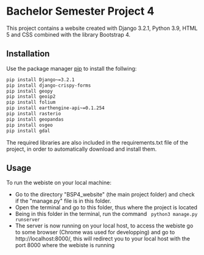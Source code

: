 # Bachelor Semester Project 4

This project contains a website created with Django 3.2.1, Python 3.9, HTML 5 and CSS combined with the library Bootstrap 4.

## Installation

Use the package manager [pip](https://pip.pypa.io/en/stable/) to install the follwing:

```bash
pip install Django~=3.2.1
pip install django-crispy-forms
pip install geopy
pip install geoip2
pip install folium
pip install earthengine-api~=0.1.254
pip install rasterio
pip install geopandas
pip install osgeo
pip install gdal
```
The required libraries are also included in the requirements.txt file of the project, in order to automatically download and install them.

## Usage

To run the webiste on your local machine:
- Go to the directory "BSP4_website" (the main project folder) and check if the "manage.py" file is in this folder.
- Open the terminal and go to this folder, thus where the project is located
- Being in this folder in the terminal, run the command ``` python3 manage.py runserver```
- The server is now running on your local host, to access the webiste go to some browser (Chrome was used for developping) and go to http://localhost:8000/, this will redirect you to your local host with the port 8000 where the webiste is running

